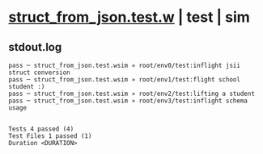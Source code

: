 # [struct_from_json.test.w](../../../../../examples/tests/valid/struct_from_json.test.w) | test | sim

## stdout.log
```log
pass ─ struct_from_json.test.wsim » root/env0/test:inflight jsii struct conversion
pass ─ struct_from_json.test.wsim » root/env1/test:flight school student :)       
pass ─ struct_from_json.test.wsim » root/env2/test:lifting a student              
pass ─ struct_from_json.test.wsim » root/env3/test:inflight schema usage          
 
 
Tests 4 passed (4)
Test Files 1 passed (1)
Duration <DURATION>
```


